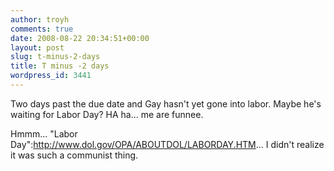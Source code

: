 ```yaml
---
author: troyh
comments: true
date: 2008-08-22 20:34:51+00:00
layout: post
slug: t-minus-2-days
title: T minus -2 days
wordpress_id: 3441
---
```


Two days past the due date and Gay hasn't yet gone into labor. Maybe he's waiting for Labor Day? HA ha... me are funnee.

Hmmm... "Labor Day":http://www.dol.gov/OPA/ABOUTDOL/LABORDAY.HTM... I didn't realize it was such a communist thing.
